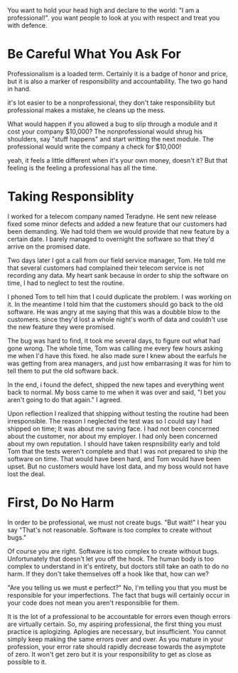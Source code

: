 You want to hold your head high and declare to the world: "I am a professional!". you want people to look at you with respect and treat you with defence.

# Be Careful What You Ask For

Professionalism is a loaded term. Certainly it is a badge of honor and price, but it is also a marker of responsibility and accountability. The two go hand in hand.

it's lot easier to be a nonprofessional, they don't take responsibility but professional makes a mistake, he cleans up the mess.

What would happen if you allowed a bug to slip through a module and it cost your company $10,000? The nonprofessional would shrug his shoulders, say "stuff happens" and start writting the next module. The professional would write the company a check for $10,000!

yeah, it feels a little different when it's your own money, doesn't it? But that feeling is the feeling a professional has all the time.

# Taking Responsiblity

I worked for a telecom company named Teradyne. He sent new release fixed some minor defects and added a new feature that our customers had been demanding. We had told them we would provide that new feature by a certain date. I barely managed to overnight the software so that they'd arrive on the promised date.

Two days later I got a call from our field service manager, Tom. He told me that several customers had complained their telecom service is not recording any data. My heart sank because in order to ship the software on time, I had to neglect to test the routine.

I phoned Tom to tell him that I could duplicate the problem. I was working on it. In the meantime I told him that the customers should go back to the old software. He was angry at me saying that this was a doubble blow to the customers. since they'd lost a whole night's worth of data and couldn't use the new feature they were promised.

The bug was hard to find, it took me several days, to figure out what had gone wrong. The whole time, Tom was calling me every few hours asking me when I'd have this fixed. he also made sure I knew about the earfuls he was getting from area managers, and just how embarrasing it was for him to tell them to put the old software back.

In the end, i found the defect, shipped the new tapes and everything went back to normal. My boss came to me when it was over and said, "I bet you aren't going to do that again." I agreed.

Upon reflection I realized that shipping without testing the routine had been irresponsible. The reason I neglected the test was so I could say I had shipped on time; It was about me saving face. I had not been concerned about the customer, nor about my employer. I had only been concerned about my own reputation. I should have taken respnsibility early and told Tom that the tests weren't complete and that I was not prepared to ship the software on time. That would have been hard, and Tom would have been upset. But no customers would have lost data, and my boss would not have lost the deal.

# First, Do No Harm

In order to be professional, we must not create bugs. "But wait!" I hear you say "That's not reasonable. Software is too complex to create without bugs."

Of course you are right. Software is too complex to create without bugs. Unfortunately that doesn't let you off the hook. The human body is too complex to understand in it's entirety, but doctors still take an oath to do no harm. If they don't take themselves off a hook like that, how can we?

"Are you telling us we must e perfect?" No, I'm telling you that you must be responsible for your imperfections. The fact that bugs will certainly occur in your code does not mean you aren't responsiblie for them.

It is the lot of a professional to be accountable for errors even though errors are virtually certain. So, my aspiring professional, the first thing you must practice is aplogizing. Aplogies are necessary, but insufficient. You cannot simply keep making the same errors over and over. As you mature in your profession, your error rate should rapidly decrease towards the asymptote of zero. It won't get zero but it is your responsibility to get as close as possible to it.
